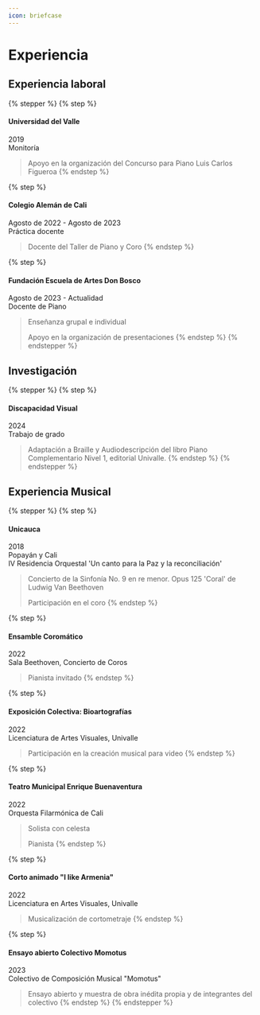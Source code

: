 ```yaml
---
icon: briefcase
---
```


# Experiencia

## Experiencia laboral

{% stepper %}
{% step %}
#### Universidad del Valle

2019\
Monitoría

> Apoyo en la organización del Concurso para Piano Luis Carlos Figueroa
{% endstep %}

{% step %}
#### Colegio Alemán de Cali

Agosto de 2022 - Agosto de 2023\
Práctica docente

> Docente del Taller de Piano y Coro
{% endstep %}

{% step %}
#### Fundación Escuela de Artes Don Bosco

Agosto de 2023 - Actualidad\
Docente de Piano

> Enseñanza grupal e individual
>
> Apoyo en la organización de presentaciones
{% endstep %}
{% endstepper %}

## Investigación

{% stepper %}
{% step %}
#### Discapacidad Visual

2024\
Trabajo de grado

> Adaptación a Braille y Audiodescripción del libro Piano Complementario Nivel 1, editorial Univalle.
{% endstep %}
{% endstepper %}

## Experiencia Musical

{% stepper %}
{% step %}
#### Unicauca

2018\
Popayán y Cali\
IV Residencia Orquestal 'Un canto para la Paz y la reconciliación'

> Concierto de la Sinfonía No. 9 en re menor. Opus 125 'Coral' de Ludwig Van Beethoven
>
> Participación en el coro
{% endstep %}

{% step %}
#### Ensamble Coromático

2022\
Sala Beethoven, Concierto de Coros

> Pianista invitado
{% endstep %}

{% step %}
#### Exposición Colectiva: Bioartografías

2022\
Licenciatura de Artes Visuales, Univalle

> Participación en la creación musical para video
{% endstep %}

{% step %}
#### Teatro Municipal Enrique Buenaventura

2022\
Orquesta Filarmónica de Cali

> Solista con celesta
>
> Pianista
{% endstep %}

{% step %}
#### Corto animado "I like Armenia"

2022\
Licenciatura en Artes Visuales, Univalle

> Musicalización de cortometraje
{% endstep %}

{% step %}
#### Ensayo abierto Colectivo Momotus

2023\
Colectivo de Composición Musical "Momotus"

> Ensayo abierto y muestra de obra inédita propia y de integrantes del colectivo
{% endstep %}
{% endstepper %}

